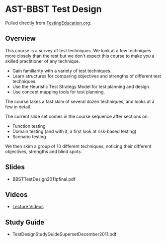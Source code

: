 # AST-BBST Test Design

Pulled directly from [TestingEducation.org](http://testingeducation.org/BBST/testdesign/):

## Overview

This course is a survey of test techniques. We look at a few techniques more closely than the rest but we don't expect this course to make you a skilled practitioner of any technique.

- Gain familiarity with a variety of test techniques.
- Learn structures for comparing objectives and strengths of different test techniques.
- Use the Heuristic Test Strategy Model for test planning and design.
- Use concept mapping tools for test planning.

The course takes a fast skim of several dozen techniques, and looks at a few in detail.

The current slide set comes in the course sequence after sections on:

- Function testing
- Domain testing (and with it, a first look at risk-based testing)
- Scenario testing

We then skim a group of 10 different techniques, noticing their different objectives, strengths and blind spots.


## Slides

- BBSTTestDesign2011pfinal.pdf

## Videos

- [Lecture Videos](http://testingeducation.org/BBST/testdesign/)

## Study Guide
- TestDesignStudyGuideSupersetDecember2011.pdf
